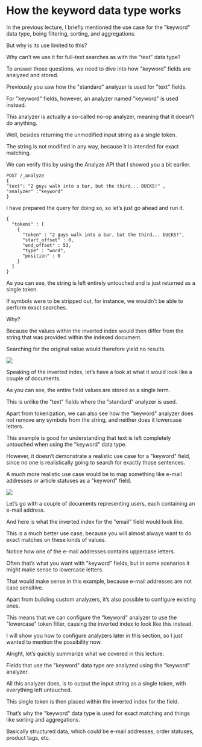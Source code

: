 # How the keyword data type works

In the previous lecture, I briefly mentioned the use case for the "keyword" data type, being filtering, sorting, and aggregations.

But why is its use limited to this?

Why can’t we use it for full-text searches as with the "text" data type?

To answer those questions, we need to dive into how "keyword" fields are analyzed and stored.

Previously you saw how the "standard" analyzer is used for "text" fields.

For "keyword" fields, however, an analyzer named "keyword" is used instead.

This analyzer is actually a so-called no-op analyzer, meaning that it doesn’t do anything.

Well, besides returning the unmodified input string as a single token.

The string is not modified in any way, because it is intended for exact matching.

We can verify this by using the Analyze API that I showed you a bit earlier.

```
POST /_analyze
{
"text": "2 guys walk into a bar, but the third... DUCKS!" ,
"analyzer" :"keyword"
}

```
I have prepared the query for doing so, so let’s just go ahead and run it.

```
{
  "tokens" : [
    {
      "token" : "2 guys walk into a bar, but the third... DUCKS!",
      "start_offset" : 0,
      "end_offset" : 53,
      "type" : "word",
      "position" : 0
    }
  ]
}

```
As you can see, the string is left entirely untouched and is just returned as a single token.

If symbols were to be stripped out, for instance, we wouldn’t be able to perform exact searches.

Why?

Because the values within the inverted index would then differ from the string that was provided within the indexed document.

Searching for the original value would therefore yield no results.

![](images/2022-09-11_02-43.png)

Speaking of the inverted index, let’s have a look at what it would look like a couple of documents.

As you can see, the entire field values are stored as a single term.

This is unlike the "text" fields where the "standard" analyzer is used.

Apart from tokenization, we can also see how the "keyword" analyzer does not remove any symbols from the string, and neither does it lowercase letters.

This example is good for understanding that text is left completely untouched when using the "keyword" data type.

However, it doesn’t demonstrate a realistic use case for a "keyword" field, since no one is realistically going to search for exactly those sentences.

A much more realistic use case would be to map something like e-mail addresses or article statuses as a "keyword" field.

![](images/2022-09-11_02-45.png)

Let’s go with a couple of documents representing users, each containing an e-mail address.

And here is what the inverted index for the "email" field would look like.

This is a much better use case, because you will almost always want to do exact matches on these kinds of values.

Notice how one of the e-mail addresses contains uppercase letters.

Often that’s what you want with "keyword" fields, but in some scenarios it might make sense to lowercase letters.

That would make sense in this example, because e-mail addresses are not case sensitive.

Apart from building custom analyzers, it’s also possible to configure existing ones.

This means that we can configure the "keyword" analyzer to use the "lowercase" token filter, causing the inverted index to look like this instead.

I will show you how to configure analyzers later in this section, so I just wanted to mention the possibility now.

Alright, let’s quickly summarize what we covered in this lecture.

Fields that use the "keyword" data type are analyzed using the "keyword" analyzer.

All this analyzer does, is to output the input string as a single token, with everything left untouched.

This single token is then placed within the inverted index for the field.

That’s why the "keyword" data type is used for exact matching and things like sorting and aggregations.

Basically structured data, which could be e-mail addresses, order statuses, product tags, etc.

